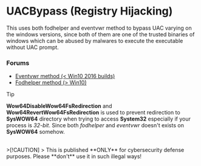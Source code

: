 # UACBypass (Registry Hijacking)

This uses both fodhelper and eventvwr method to bypass UAC varying on the windows versions, since both of them are one of the trusted binaries
of windows which can be abused by malwares to execute the executable without UAC prompt.

### Forums
- [Eventvwr method (< Win10 2016 builds)](https://www.fortinet.com/blog/threat-research/offense-and-defense-a-tale-of-two-sides-bypass-uac)
- [Fodhelper method (> Win10)](https://www.linkedin.com/pulse/uac-bypass-using-fodhelperexe-shivam-gupta-ra0xc)

>[!TIP]
> **Wow64DisableWow64FsRedirection** and **Wow64RevertWow64FsRedirection** is used to prevent redirection to **SysWOW64** directory when trying to access **System32** especially if your process is *32-bit*. Since both *fodhelper* and *eventvwr* doesn't exists on **SysWOW64** somehow.
</br>
>[!CAUTION]
> This is published **ONLY** for cybersecurity defense purposes. Please **don't** use it in such illegal ways!


